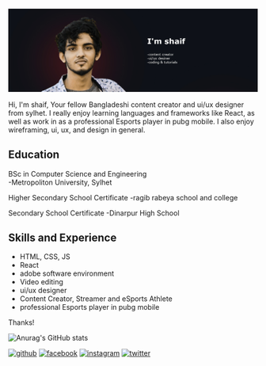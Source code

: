 
![content creator and ui/ux designer](https://github.com/iamshaifahmed/iamshaifahmed/blob/main/git%202.jpg)

Hi, I'm shaif, Your fellow Bangladeshi content creator and ui/ux designer from sylhet. I really enjoy learning languages and frameworks like React, as well as work in as a professional Esports player in pubg mobile. I also enjoy wireframing, ui, ux, and design in general. 


## Education
</b> BSc in Computer Science and Engineering  </b> <br>
</b> -Metropoliton University, Sylhet</b> 

Higher Secondary School Certificate 
-ragib rabeya school and college

Secondary School Certificate 
-Dinarpur High School

## Skills and Experience
* HTML, CSS, JS
* React 
* adobe software environment
* Video editing
* ui/ux designer
* Content Creator, Streamer and eSports Athlete
* professional Esports player in pubg mobile

Thanks!

![Anurag's GitHub stats](https://github-readme-stats.vercel.app/api?username=iamshaifahmed&theme=merko&show_icons=true)

[<img src='https://cdn.jsdelivr.net/npm/simple-icons@3.0.1/icons/github.svg' alt='github' height='40'>](https://github.com/https://github.com/iamshaifahmed)  [<img src='https://cdn.jsdelivr.net/npm/simple-icons@3.0.1/icons/facebook.svg' alt='facebook' height='40'>](https://www.facebook.com/https://www.facebook.com/iamshaifahmed.n/)  [<img src='https://cdn.jsdelivr.net/npm/simple-icons@3.0.1/icons/instagram.svg' alt='instagram' height='40'>](https://www.instagram.com/https://www.instagram.com/iamshaifahmed//)  [<img src='https://cdn.jsdelivr.net/npm/simple-icons@3.0.1/icons/twitter.svg' alt='twitter' height='40'>](https://twitter.com/https://twitter.com/Iamshaifahmed)  


